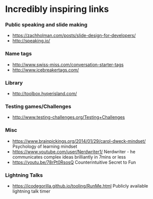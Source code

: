 # Incredibly inspiring links

### Public speaking and slide making
* https://zachholman.com/posts/slide-design-for-developers/
* http://speaking.io/
### Name tags
* http://www.swiss-miss.com/conversation-starter-tags
* http://www.icebreakertags.com/
### Library 
* http://toolbox.hyperisland.com/
### Testing games/Challenges
* http://www.testing-challenges.org/Testing+Challenges
### Misc
* https://www.brainpickings.org/2014/01/29/carol-dweck-mindset/ Psychology of learning mindset
* https://www.youtube.com/user/Nerdwriter1/ Nerdwriter - he communicates complex ideas brilliantly in 7mins or less
* https://youtu.be/78rPt0RsosQ Counterintuitive Secret to Fun
### Lightning Talks
* https://icodegorilla.github.io/tooling/RunMe.html Publicly available lightning talk timer
